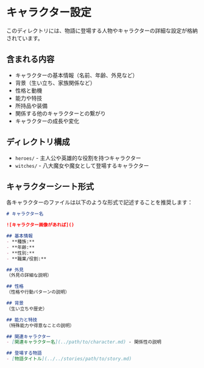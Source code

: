 # キャラクター設定

このディレクトリには、物語に登場する人物やキャラクターの詳細な設定が格納されています。

## 含まれる内容

- キャラクターの基本情報（名前、年齢、外見など）
- 背景（生い立ち、家族関係など）
- 性格と動機
- 能力や特技
- 所持品や装備
- 関係する他のキャラクターとの繋がり
- キャラクターの成長や変化

## ディレクトリ構成

- `heroes/` - 主人公や英雄的な役割を持つキャラクター
- `witches/` - 八大魔女や魔女として登場するキャラクター

## キャラクターシート形式

各キャラクターのファイルは以下のような形式で記述することを推奨します：

```markdown
# キャラクター名

![キャラクター画像があれば]()

## 基本情報
- **種族:** 
- **年齢:** 
- **性別:** 
- **職業/役割:** 

## 外見
（外見の詳細な説明）

## 性格
（性格や行動パターンの説明）

## 背景
（生い立ちや歴史）

## 能力と特技
（特殊能力や得意なことの説明）

## 関連キャラクター
- [関連キャラクター名](../path/to/character.md) - 関係性の説明

## 登場する物語
- [物語タイトル](../../stories/path/to/story.md)
```